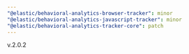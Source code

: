 ```yaml
---
"@elastic/behavioral-analytics-browser-tracker": minor
"@elastic/behavioral-analytics-javascript-tracker": minor
"@elastic/behavioral-analytics-tracker-core": patch
---
```


v.2.0.2
